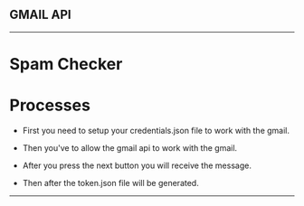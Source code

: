 
## GMAIL API

___

# Spam Checker

# Processes

* First you need to setup your credentials.json file to work with the gmail.

* Then you've to allow the gmail api to work with the gmail.

* After you press the next button you will receive the message.

* Then after the token.json file will be generated.

___


 